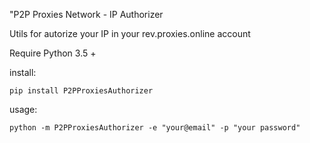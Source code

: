"P2P Proxies Network - IP Authorizer

Utils for autorize your IP in your rev.proxies.online account

Require Python 3.5 +


install:
```
pip install P2PProxiesAuthorizer
```

usage:
```
python -m P2PProxiesAuthorizer -e "your@email" -p "your password" 
```
